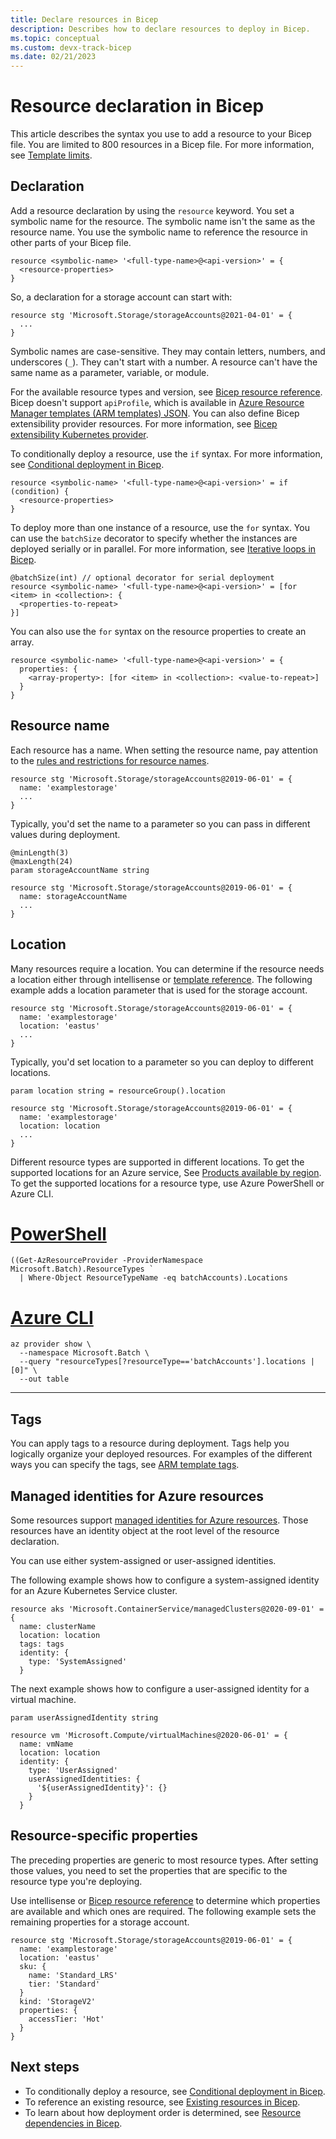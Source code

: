 ```yaml
---
title: Declare resources in Bicep
description: Describes how to declare resources to deploy in Bicep.
ms.topic: conceptual
ms.custom: devx-track-bicep
ms.date: 02/21/2023
---
```


# Resource declaration in Bicep

This article describes the syntax you use to add a resource to your Bicep file. You are limited to 800 resources in a Bicep file. For more information, see [Template limits](../templates/best-practices.md#template-limits).

## Declaration

Add a resource declaration by using the `resource` keyword. You set a symbolic name for the resource. The symbolic name isn't the same as the resource name. You use the symbolic name to reference the resource in other parts of your Bicep file.

```bicep
resource <symbolic-name> '<full-type-name>@<api-version>' = {
  <resource-properties>
}
```

So, a declaration for a storage account can start with:

```bicep
resource stg 'Microsoft.Storage/storageAccounts@2021-04-01' = {
  ...
}
```

Symbolic names are case-sensitive. They may contain letters, numbers, and underscores (`_`). They can't start with a number. A resource can't have the same name as a parameter, variable, or module.

For the available resource types and version, see [Bicep resource reference](/azure/templates/). Bicep doesn't support `apiProfile`, which is available in [Azure Resource Manager templates (ARM templates) JSON](../templates/syntax.md). You can also define Bicep extensibility provider resources. For more information, see [Bicep extensibility Kubernetes provider](./bicep-extensibility-kubernetes-provider.md).

To conditionally deploy a resource, use the `if` syntax. For more information, see [Conditional deployment in Bicep](conditional-resource-deployment.md).

```bicep
resource <symbolic-name> '<full-type-name>@<api-version>' = if (condition) {
  <resource-properties>
}
```

To deploy more than one instance of a resource, use the `for` syntax. You can use the `batchSize` decorator to specify whether the instances are deployed serially or in parallel. For more information, see [Iterative loops in Bicep](loops.md).

```bicep
@batchSize(int) // optional decorator for serial deployment
resource <symbolic-name> '<full-type-name>@<api-version>' = [for <item> in <collection>: {
  <properties-to-repeat>
}]
```

You can also use the `for` syntax on the resource properties to create an array.

```bicep
resource <symbolic-name> '<full-type-name>@<api-version>' = {
  properties: {
    <array-property>: [for <item> in <collection>: <value-to-repeat>]
  }
}
```

## Resource name

Each resource has a name. When setting the resource name, pay attention to the [rules and restrictions for resource names](../management/resource-name-rules.md).

```bicep
resource stg 'Microsoft.Storage/storageAccounts@2019-06-01' = {
  name: 'examplestorage'
  ...
}
```

Typically, you'd set the name to a parameter so you can pass in different values during deployment.

```bicep
@minLength(3)
@maxLength(24)
param storageAccountName string

resource stg 'Microsoft.Storage/storageAccounts@2019-06-01' = {
  name: storageAccountName
  ...
}
```

## Location

Many resources require a location. You can determine if the resource needs a location either through intellisense or [template reference](/azure/templates/). The following example adds a location parameter that is used for the storage account.

```bicep
resource stg 'Microsoft.Storage/storageAccounts@2019-06-01' = {
  name: 'examplestorage'
  location: 'eastus'
  ...
}
```

Typically, you'd set location to a parameter so you can deploy to different locations.

```bicep
param location string = resourceGroup().location

resource stg 'Microsoft.Storage/storageAccounts@2019-06-01' = {
  name: 'examplestorage'
  location: location
  ...
}
```

Different resource types are supported in different locations. To get the supported locations for an Azure service, See [Products available by region](https://azure.microsoft.com/global-infrastructure/services/).  To get the supported locations for a resource type, use Azure PowerShell or Azure CLI.

# [PowerShell](#tab/azure-powershell)

```azurepowershell-interactive
((Get-AzResourceProvider -ProviderNamespace Microsoft.Batch).ResourceTypes `
  | Where-Object ResourceTypeName -eq batchAccounts).Locations
```

# [Azure CLI](#tab/azure-cli)

```azurecli-interactive
az provider show \
  --namespace Microsoft.Batch \
  --query "resourceTypes[?resourceType=='batchAccounts'].locations | [0]" \
  --out table
```

---

## Tags

You can apply tags to a resource during deployment. Tags help you logically organize your deployed resources. For examples of the different ways you can specify the tags, see [ARM template tags](../management/tag-resources-bicep.md).

## Managed identities for Azure resources

Some resources support [managed identities for Azure resources](../../active-directory/managed-identities-azure-resources/overview.md). Those resources have an identity object at the root level of the resource declaration.

You can use either system-assigned or user-assigned identities.

The following example shows how to configure a system-assigned identity for an Azure Kubernetes Service cluster.

```bicep
resource aks 'Microsoft.ContainerService/managedClusters@2020-09-01' = {
  name: clusterName
  location: location
  tags: tags
  identity: {
    type: 'SystemAssigned'
  }
```

The next example shows how to configure a user-assigned identity for a virtual machine.

```bicep
param userAssignedIdentity string

resource vm 'Microsoft.Compute/virtualMachines@2020-06-01' = {
  name: vmName
  location: location
  identity: {
    type: 'UserAssigned'
    userAssignedIdentities: {
      '${userAssignedIdentity}': {}
    }
  }
```

## Resource-specific properties

The preceding properties are generic to most resource types. After setting those values, you need to set the properties that are specific to the resource type you're deploying.

Use intellisense or [Bicep resource reference](/azure/templates/) to determine which properties are available and which ones are required. The following example sets the remaining properties for a storage account.

```bicep
resource stg 'Microsoft.Storage/storageAccounts@2019-06-01' = {
  name: 'examplestorage'
  location: 'eastus'
  sku: {
    name: 'Standard_LRS'
    tier: 'Standard'
  }
  kind: 'StorageV2'
  properties: {
    accessTier: 'Hot'
  }
}
```

## Next steps

- To conditionally deploy a resource, see [Conditional deployment in Bicep](./conditional-resource-deployment.md).
- To reference an existing resource, see [Existing resources in Bicep](existing-resource.md).
- To learn about how deployment order is determined, see [Resource dependencies in Bicep](resource-dependencies.md).
